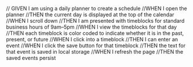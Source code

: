 //  GIVEN I am using a daily planner to create a schedule
//WHEN I open the planner
//THEN the current day is displayed at the top of the calendar
//WHEN I scroll down
//THEN I am presented with timeblocks for standard business hours of 9am&ndash;5pm
//WHEN I view the timeblocks for that day
//THEN each timeblock is color coded to indicate whether it is in the past, present, or future
//WHEN I click into a timeblock
//THEN I can enter an event
//WHEN I click the save button for that timeblock
//THEN the text for that event is saved in local storage
//WHEN I refresh the page
//THEN the saved events persist
